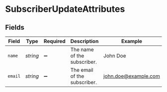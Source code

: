 # SubscriberUpdateAttributes


## Fields

| Field                        | Type                         | Required                     | Description                  | Example                      |
| ---------------------------- | ---------------------------- | ---------------------------- | ---------------------------- | ---------------------------- |
| `name`                       | *string*                     | :heavy_minus_sign:           | The name of the subscriber.  | John Doe                     |
| `email`                      | *string*                     | :heavy_minus_sign:           | The email of the subscriber. | john.doe@example.com         |